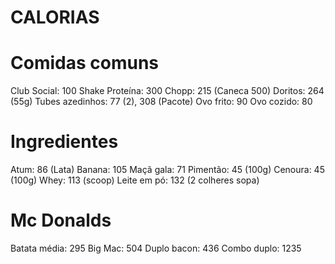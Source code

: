 # CALORIAS
# Comidas comuns 
Club Social: 100
Shake Proteína: 300
Chopp: 215 (Caneca 500)
Doritos: 264 (55g)
Tubes azedinhos: 77 (2), 308 (Pacote)
Ovo frito: 90
Ovo cozido: 80

# Ingredientes
Atum: 86 (Lata)
Banana: 105
Maçã gala: 71
Pimentão: 45 (100g)
Cenoura: 45 (100g)
Whey: 113 (scoop)
Leite em pó: 132 (2 colheres sopa)

# Mc Donalds
Batata média: 295
Big Mac: 504
Duplo bacon: 436
Combo duplo: 1235
